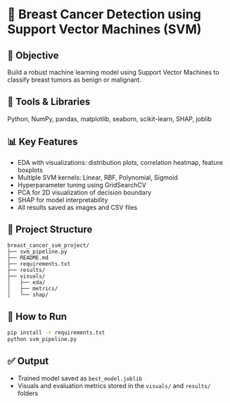 # 🧠 Breast Cancer Detection using Support Vector Machines (SVM)

## 📌 Objective
Build a robust machine learning model using Support Vector Machines to classify breast tumors as benign or malignant.

## 🔧 Tools & Libraries
Python, NumPy, pandas, matplotlib, seaborn, scikit-learn, SHAP, joblib

## 📊 Key Features
- EDA with visualizations: distribution plots, correlation heatmap, feature boxplots
- Multiple SVM kernels: Linear, RBF, Polynomial, Sigmoid
- Hyperparameter tuning using GridSearchCV
- PCA for 2D visualization of decision boundary
- SHAP for model interpretability
- All results saved as images and CSV files

## 📂 Project Structure
```
breast_cancer_svm_project/
├── svm_pipeline.py
├── README.md
├── requirements.txt
├── results/
├── visuals/
│   ├── eda/
│   ├── metrics/
│   └── shap/
```

## 🚀 How to Run
```bash
pip install -r requirements.txt
python svm_pipeline.py
```

## ✅ Output
- Trained model saved as `best_model.joblib`
- Visuals and evaluation metrics stored in the `visuals/` and `results/` folders
